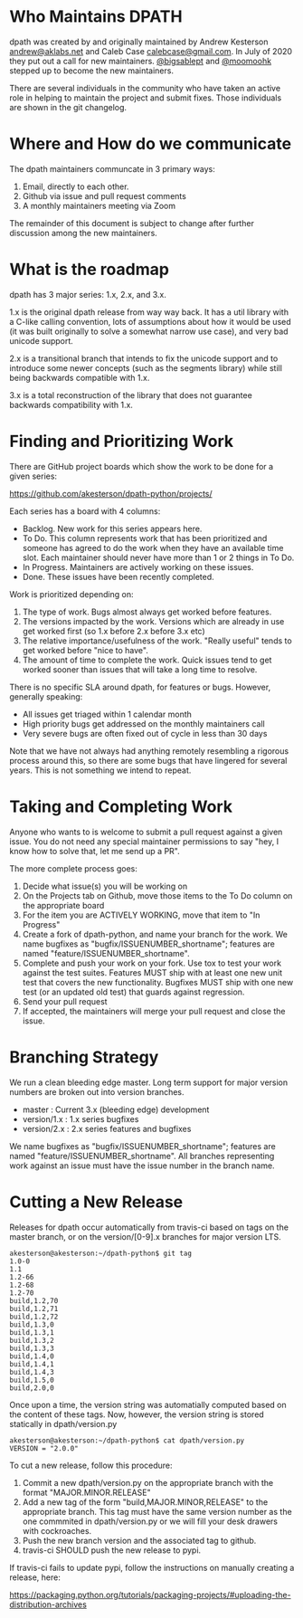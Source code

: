 Who Maintains DPATH
===================

dpath was created by and originally maintained by Andrew Kesterson <andrew@aklabs.net> and Caleb Case <calebcase@gmail.com>. In July
of 2020 they put out a call for new maintainers. [@bigsablept](https://github.com/bigsablept) and 
[@moomoohk](https://github.com/moomoohk) stepped up to become the new maintainers.

There are several individuals in the community who have taken an active role in helping to maintain the project and submit fixes. Those individuals are shown in the git changelog.

Where and How do we communicate
===============================

The dpath maintainers communcate in 3 primary ways:

1. Email, directly to each other.
2. Github via issue and pull request comments
3. A monthly maintainers meeting via Zoom

The remainder of this document is subject to change after further discussion among the new maintainers.

What is the roadmap
===================

dpath has 3 major series: 1.x, 2.x, and 3.x.

1.x is the original dpath release from way way back. It has a util library with a C-like calling convention, lots of assumptions about how it would be used (it was built originally to solve a somewhat narrow use case), and very bad unicode support.

2.x is a transitional branch that intends to fix the unicode support and to introduce some newer concepts (such as the segments library) while still being backwards compatible with 1.x.

3.x is a total reconstruction of the library that does not guarantee backwards compatibility with 1.x.

Finding and Prioritizing Work
=============================

There are GitHub project boards which show the work to be done for a given series:

https://github.com/akesterson/dpath-python/projects/

Each series has a board with 4 columns:

* Backlog. New work for this series appears here.
* To Do. This column represents work that has been prioritized and someone has agreed to do the work when they have an available time slot. Each maintainer should never have more than 1 or 2 things in To Do.
* In Progress. Maintainers are actively working on these issues.
* Done. These issues have been recently completed.

Work is prioritized depending on:

1. The type of work. Bugs almost always get worked before features.
2. The versions impacted by the work. Versions which are already in use get worked first (so 1.x before 2.x before 3.x etc)
3. The relative importance/usefulness of the work. "Really useful" tends to get worked before "nice to have".
4. The amount of time to complete the work. Quick issues tend to get worked sooner than issues that will take a long time to resolve.

There is no specific SLA around dpath, for features or bugs. However, generally speaking:

* All issues get triaged within 1 calendar month
* High priority bugs get addressed on the monthly maintainers call
* Very severe bugs are often fixed out of cycle in less than 30 days

Note that we have not always had anything remotely resembling a rigorous process around this, so there are some bugs that have lingered for several years. This is not something we intend to repeat.

Taking and Completing Work
==========================

Anyone who wants to is welcome to submit a pull request against a given issue. You do not need any special maintainer permissions to say "hey, I know how to solve that, let me send up a PR".

The more complete process goes:

1. Decide what issue(s) you will be working on
2. On the Projects tab on Github, move those items to the To Do column on the appropriate board
3. For the item you are ACTIVELY WORKING, move that item to "In Progress"
4. Create a fork of dpath-python, and name your branch for the work. We name bugfixes as "bugfix/ISSUENUMBER_shortname"; features are named "feature/ISSUENUMBER_shortname".
5. Complete and push your work on your fork. Use tox to test your work against the test suites. Features MUST ship with at least one new unit test that covers the new functionality. Bugfixes MUST ship with one new test (or an updated old test) that guards against regression.
6. Send your pull request
7. If accepted, the maintainers will merge your pull request and close the issue.

Branching Strategy
==================

We run a clean bleeding edge master. Long term support for major version numbers are broken out into version branches.

* master : Current 3.x (bleeding edge) development
* version/1.x : 1.x series bugfixes
* version/2.x : 2.x series features and bugfixes

We name bugfixes as "bugfix/ISSUENUMBER_shortname"; features are named "feature/ISSUENUMBER_shortname". All branches representing work against an issue must have the issue number in the branch name.

Cutting a New Release
=====================

Releases for dpath occur automatically from travis-ci based on tags on the master branch, or on the version/[0-9].x branches for major version LTS.

    akesterson@akesterson:~/dpath-python$ git tag
    1.0-0
    1.1
    1.2-66
    1.2-68
    1.2-70
    build,1.2,70
    build,1.2,71
    build,1.2,72
    build,1.3,0
    build,1.3,1
    build,1.3,2
    build,1.3,3
    build,1.4,0
    build,1.4,1
    build,1.4,3
    build,1.5,0
    build,2.0,0

Once upon a time, the version string was automatially computed based on the content of these tags. Now, however, the version string is stored statically in dpath/version.py

    akesterson@akesterson:~/dpath-python$ cat dpath/version.py
    VERSION = "2.0.0"

To cut a new release, follow this procedure:

1. Commit a new dpath/version.py on the appropriate branch with the format "MAJOR.MINOR.RELEASE"
2. Add a new tag of the form "build,MAJOR.MINOR,RELEASE" to the appropriate branch. This tag must have the same version number as the one commmited in dpath/version.py or we will fill your desk drawers with cockroaches.
3. Push the new branch version and the associated tag to github.
4. travis-ci SHOULD push the new release to pypi.

If travis-ci fails to update pypi, follow the instructions on manually creating a release, here:

https://packaging.python.org/tutorials/packaging-projects/#uploading-the-distribution-archives
